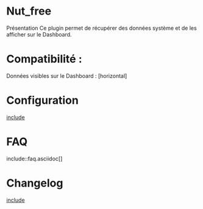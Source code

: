  Nut_free
 ===

Présentation
Ce plugin permet de récupérer des données système et de les afficher sur le Dashboard.


Compatibilité :
===

Données visibles sur le Dashboard :
[horizontal]


Configuration
===

[include](File:configuration.md)


FAQ
===

include::faq.asciidoc[]


Changelog
===

[include](changelog.md)

